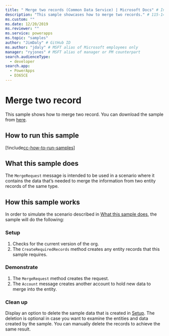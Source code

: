 ```yaml
---
title: " Merge two records (Common Data Service) | Microsoft Docs" # Intent and product brand in a unique string of 43-59 chars including spaces
description: "This sample showcases how to merge two records." # 115-145 characters including spaces. This abstract displays in the search result.
ms.custom: ""
ms.date: 12/20/2019
ms.reviewer: ""
ms.service: powerapps
ms.topic: "samples"
author: "JimDaly" # GitHub ID
ms.author: "jdaly" # MSFT alias of Microsoft employees only
manager: "ryjones" # MSFT alias of manager or PM counterpart
search.audienceType: 
  - developer
search.app: 
  - PowerApps
  - D365CE
---
```


#  Merge two record

This sample shows how to merge two record. You can download the sample from [here](https://github.com/microsoft/PowerApps-Samples/tree/master/cds/orgsvc/C%23/MergeTwoRecords).

## How to run this sample

[!include[cc-how-to-run-samples](../../includes/cc-how-to-run-samples.md)]

## What this sample does

The `MergeRequest` message is intended to be used in a scenario where it contains the data that’s needed to merge the information from two entity records of the same type.

## How this sample works

In order to simulate the scenario described in [What this sample does](#what-this-sample-does), the sample will do the following:

### Setup

1. Checks for the current version of the org.
2. The `CreateRequiredRecords` method creates any entity records that this sample requires.

### Demonstrate

1. The `MergeRequest` method creates the request. 
2. The `Account` message creates another account to hold new data to merge into the entity.


### Clean up

Display an option to delete the sample data that is created in [Setup](#setup). The deletion is optional in case you want to examine the entities and data created by the sample. You can manually delete the records to achieve the same result.

